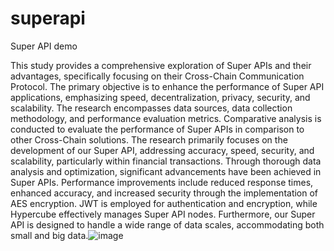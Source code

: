 # superapi
Super API demo

This study provides a comprehensive exploration of Super APIs and their advantages, specifically focusing on their Cross-Chain Communication Protocol. The primary objective is to enhance the performance of Super API applications, emphasizing speed, decentralization, privacy, security, and scalability. The research encompasses data sources, data collection methodology, and performance evaluation metrics. Comparative analysis is conducted to evaluate the performance of Super APIs in comparison to other Cross-Chain solutions. The research primarily focuses on the development of our Super API, addressing accuracy, speed, security, and scalability, particularly within financial transactions. Through thorough data analysis and optimization, significant advancements have been achieved in Super APIs. Performance improvements include reduced response times, enhanced accuracy, and increased security through the implementation of AES encryption. JWT is employed for authentication and encryption, while Hypercube effectively manages Super API nodes. Furthermore, our Super API is designed to handle a wide range of data scales, accommodating both small and big data.![image](https://github.com/user-attachments/assets/65ab6a9c-9ca5-4b7c-aecc-21bd47ec6a2b)
